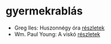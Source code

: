 # gyermekrablás

- Greg Iles: Huszonnégy óra [részletek](_details/%7Bopf.creator%7D.md#id_780)
- Wm. Paul Young: A viskó [részletek](_details/%7Bopf.creator%7D.md#id_962)